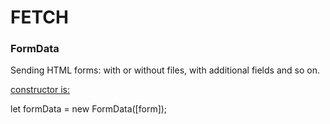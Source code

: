 # FETCH

### FormData

Sending HTML forms: with or without files, with additional fields and so on.

<ins> constructor is: </inns>

let formData = new FormData([form]);
